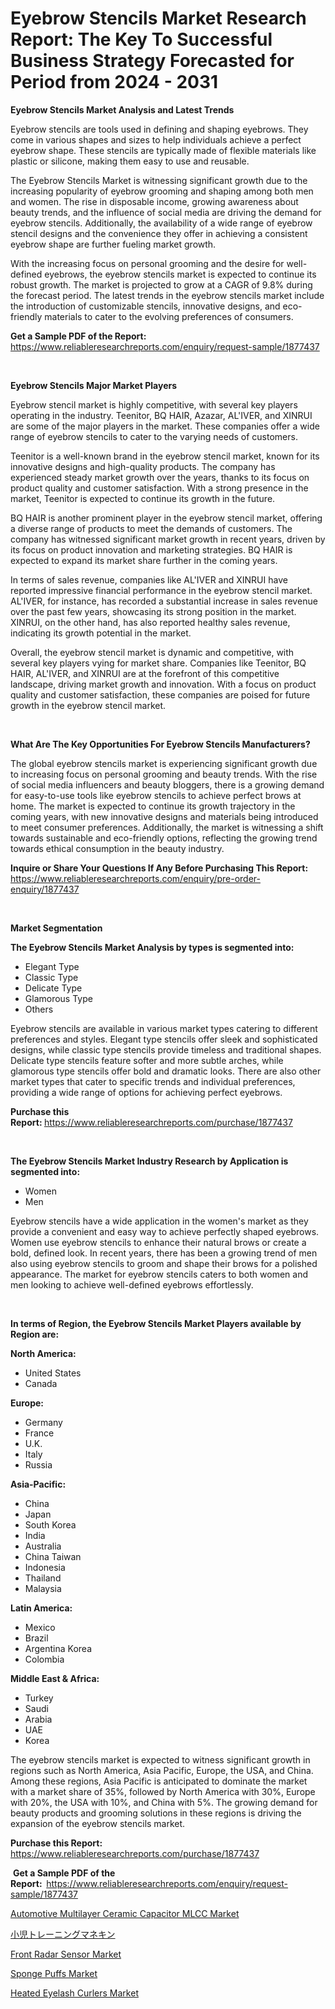 <p><h1>Eyebrow Stencils Market Research Report: The Key To Successful Business Strategy Forecasted for Period from 2024 - 2031</h1></p><p><strong>Eyebrow Stencils Market Analysis and Latest Trends</strong></p>
<p><p>Eyebrow stencils are tools used in defining and shaping eyebrows. They come in various shapes and sizes to help individuals achieve a perfect eyebrow shape. These stencils are typically made of flexible materials like plastic or silicone, making them easy to use and reusable.</p><p>The Eyebrow Stencils Market is witnessing significant growth due to the increasing popularity of eyebrow grooming and shaping among both men and women. The rise in disposable income, growing awareness about beauty trends, and the influence of social media are driving the demand for eyebrow stencils. Additionally, the availability of a wide range of eyebrow stencil designs and the convenience they offer in achieving a consistent eyebrow shape are further fueling market growth.</p><p>With the increasing focus on personal grooming and the desire for well-defined eyebrows, the eyebrow stencils market is expected to continue its robust growth. The market is projected to grow at a CAGR of 9.8% during the forecast period. The latest trends in the eyebrow stencils market include the introduction of customizable stencils, innovative designs, and eco-friendly materials to cater to the evolving preferences of consumers.</p></p>
<p><strong>Get a Sample PDF of the Report:&nbsp;</strong> <a href="https://www.reliableresearchreports.com/enquiry/request-sample/1877437">https://www.reliableresearchreports.com/enquiry/request-sample/1877437</a></p>
<p>&nbsp;</p>
<p><strong>Eyebrow Stencils Major Market Players</strong></p>
<p><p>Eyebrow stencil market is highly competitive, with several key players operating in the industry. Teenitor, BQ HAIR, Azazar, AL'IVER, and XINRUI are some of the major players in the market. These companies offer a wide range of eyebrow stencils to cater to the varying needs of customers.</p><p>Teenitor is a well-known brand in the eyebrow stencil market, known for its innovative designs and high-quality products. The company has experienced steady market growth over the years, thanks to its focus on product quality and customer satisfaction. With a strong presence in the market, Teenitor is expected to continue its growth in the future.</p><p>BQ HAIR is another prominent player in the eyebrow stencil market, offering a diverse range of products to meet the demands of customers. The company has witnessed significant market growth in recent years, driven by its focus on product innovation and marketing strategies. BQ HAIR is expected to expand its market share further in the coming years.</p><p>In terms of sales revenue, companies like AL'IVER and XINRUI have reported impressive financial performance in the eyebrow stencil market. AL'IVER, for instance, has recorded a substantial increase in sales revenue over the past few years, showcasing its strong position in the market. XINRUI, on the other hand, has also reported healthy sales revenue, indicating its growth potential in the market.</p><p>Overall, the eyebrow stencil market is dynamic and competitive, with several key players vying for market share. Companies like Teenitor, BQ HAIR, AL'IVER, and XINRUI are at the forefront of this competitive landscape, driving market growth and innovation. With a focus on product quality and customer satisfaction, these companies are poised for future growth in the eyebrow stencil market.</p></p>
<p>&nbsp;</p>
<p><strong>What Are The Key Opportunities For Eyebrow Stencils Manufacturers?</strong></p>
<p><p>The global eyebrow stencils market is experiencing significant growth due to increasing focus on personal grooming and beauty trends. With the rise of social media influencers and beauty bloggers, there is a growing demand for easy-to-use tools like eyebrow stencils to achieve perfect brows at home. The market is expected to continue its growth trajectory in the coming years, with new innovative designs and materials being introduced to meet consumer preferences. Additionally, the market is witnessing a shift towards sustainable and eco-friendly options, reflecting the growing trend towards ethical consumption in the beauty industry.</p></p>
<p><strong>Inquire or Share Your Questions If Any Before Purchasing This Report:</strong> <a href="https://www.reliableresearchreports.com/enquiry/pre-order-enquiry/1877437">https://www.reliableresearchreports.com/enquiry/pre-order-enquiry/1877437</a></p>
<p>&nbsp;</p>
<p><strong>Market Segmentation</strong></p>
<p><strong>The Eyebrow Stencils Market Analysis by types is segmented into:</strong></p>
<p><ul><li>Elegant Type</li><li>Classic Type</li><li>Delicate Type</li><li>Glamorous Type</li><li>Others</li></ul></p>
<p><p>Eyebrow stencils are available in various market types catering to different preferences and styles. Elegant type stencils offer sleek and sophisticated designs, while classic type stencils provide timeless and traditional shapes. Delicate type stencils feature softer and more subtle arches, while glamorous type stencils offer bold and dramatic looks. There are also other market types that cater to specific trends and individual preferences, providing a wide range of options for achieving perfect eyebrows.</p></p>
<p><strong>Purchase this Report:&nbsp;</strong><a href="https://www.reliableresearchreports.com/purchase/1877437">https://www.reliableresearchreports.com/purchase/1877437</a></p>
<p>&nbsp;</p>
<p><strong>The Eyebrow Stencils Market Industry Research by Application is segmented into:</strong></p>
<p><ul><li>Women</li><li>Men</li></ul></p>
<p><p>Eyebrow stencils have a wide application in the women's market as they provide a convenient and easy way to achieve perfectly shaped eyebrows. Women use eyebrow stencils to enhance their natural brows or create a bold, defined look. In recent years, there has been a growing trend of men also using eyebrow stencils to groom and shape their brows for a polished appearance. The market for eyebrow stencils caters to both women and men looking to achieve well-defined eyebrows effortlessly.</p></p>
<p>&nbsp;</p>
<p><strong>In terms of Region, the Eyebrow Stencils Market Players available by Region are:</strong></p>
<p>
    <p> <strong> North America: </strong>
        <ul>
            <li>United States</li>
            <li>Canada</li>
        </ul>
        </p> 
    <p> <strong> Europe: </strong>
        <ul>
            <li>Germany</li>
            <li>France</li>
            <li>U.K.</li>
            <li>Italy</li>
            <li>Russia</li>
        </ul>
        </p> 
    <p> <strong> Asia-Pacific: </strong>
        <ul>
            <li>China</li>
            <li>Japan</li>
            <li>South Korea</li>
            <li>India</li>
            <li>Australia</li>
            <li>China Taiwan</li>
            <li>Indonesia</li>
            <li>Thailand</li>
            <li>Malaysia</li>
        </ul>
        </p> 
    <p> <strong> Latin America: </strong>
        <ul>
            <li>Mexico</li>
            <li>Brazil</li>
            <li>Argentina Korea</li>
            <li>Colombia</li>
        </ul>
        </p> 
    <p> <strong> Middle East & Africa: </strong>
        <ul>
            <li>Turkey</li>
            <li>Saudi</li>
            <li>Arabia</li>
            <li>UAE</li>
            <li>Korea</li>
        </ul>
    </p>
    </p>
<p><p>The eyebrow stencils market is expected to witness significant growth in regions such as North America, Asia Pacific, Europe, the USA, and China. Among these regions, Asia Pacific is anticipated to dominate the market with a market share of 35%, followed by North America with 30%, Europe with 20%, the USA with 10%, and China with 5%. The growing demand for beauty products and grooming solutions in these regions is driving the expansion of the eyebrow stencils market.</p></p>
<p><strong>Purchase this Report: </strong><a href="https://www.reliableresearchreports.com/purchase/1877437">https://www.reliableresearchreports.com/purchase/1877437</a></p>
<p>&nbsp;<strong>Get a Sample PDF of the Report:&nbsp;&nbsp;</strong><a href="https://www.reliableresearchreports.com/enquiry/request-sample/1877437">https://www.reliableresearchreports.com/enquiry/request-sample/1877437</a></p>
<p><strong></strong></p>
<p><p><a href="https://issuu.com/reportprime-2/docs/automotive-multilayer-ceramic-capac_f625cdf9534f82">Automotive Multilayer Ceramic Capacitor MLCC Market</a></p><p><a href="https://github.com/ihabdkwlxs948/Market-Research-Report-List-1/blob/main/39167744734.md">小児トレーニングマネキン</a></p><p><a href="https://issuu.com/reportprime-2/docs/front-radar-sensor-market-size-2030.pptx">Front Radar Sensor Market</a></p><p><a href="https://github.com/guneycigdem35/Market-Research-Report-List-2/blob/main/sponge-puffs-market.md">Sponge Puffs Market</a></p><p><a href="https://github.com/biheemgalvinlouises6hokrh3h/Market-Research-Report-List-1/blob/main/heated-eyelash-curlers-market.md">Heated Eyelash Curlers Market</a></p></p>